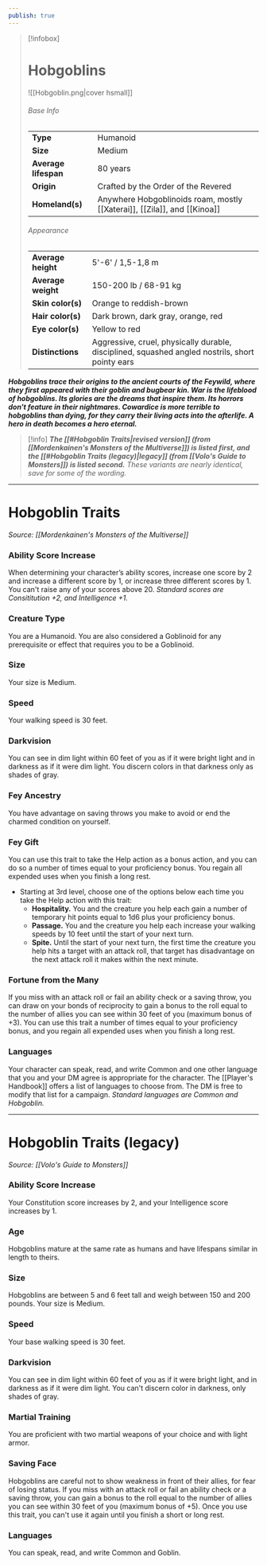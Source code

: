 ```yaml
---
publish: true
---
```

> [!infobox]
> # Hobgoblins
> ![[Hobgoblin.png|cover hsmall]]
> ###### Base Info
> | | |  
> |---|---|  
> | **Type** | Humanoid |
> | **Size** | Medium |
> | **Average lifespan** | 80 years |
> | **Origin** | Crafted by the Order of the Revered |
> | **Homeland(s)** | Anywhere Hobgoblinoids roam, mostly [[Xaterai]], [[Zila]], and [[Kinoa]] |
> ###### Appearance
> | | |  
> |---|---|  
> | **Average height** | 5'-6' / 1,5-1,8 m |
> | **Average weight** | 150-200 lb / 68-91 kg |
> | **Skin color(s)** | Orange to reddish-brown |
> | **Hair color(s)** | Dark brown, dark gray, orange, red |
> | **Eye color(s)** | Yellow to red |
> | **Distinctions** | Aggressive, cruel, physically durable, disciplined, squashed angled nostrils, short pointy ears |

***Hobgoblins trace their origins to the ancient courts of the Feywild, where they first appeared with their goblin and bugbear kin. War is the lifeblood of hobgoblins. Its glories are the dreams that inspire them. Its horrors don't feature in their nightmares. Cowardice is more terrible to hobgoblins than dying, for they carry their living acts into the afterlife. A hero in death becomes a hero eternal.***

> [!info]
> ***The [[#Hobgoblin Traits|revised version]] (from [[Mordenkainen's Monsters of the Multiverse]]) is listed first, and the [[#Hobgoblin Traits (legacy)|legacy]] (from [[Volo's Guide to Monsters]]) is listed second.***
> *These variants are nearly identical, save for some of the wording.* 

***
# Hobgoblin Traits
*Source: [[Mordenkainen's Monsters of the Multiverse]]*
### **Ability Score Increase** 
When determining your character’s ability scores, increase one score by 2 and increase a different score by 1, or increase three different scores by 1. You can't raise any of your scores above 20.
*Standard scores are Consititution +2, and Intelligence +1.*
### **Creature Type** 
You are a Humanoid. You are also considered a Goblinoid for any prerequisite or effect that requires you to be a Goblinoid.
### **Size** 
Your size is Medium.
### **Speed** 
Your walking speed is 30 feet.
### **Darkvision** 
You can see in dim light within 60 feet of you as if it were bright light and in darkness as if it were dim light. You discern colors in that darkness only as shades of gray.
### **Fey Ancestry** 
You have advantage on saving throws you make to avoid or end the charmed condition on yourself.
### **Fey Gift**
You can use this trait to take the Help action as a bonus action, and you can do so a number of times equal to your proficiency bonus. You regain all expended uses when you finish a long rest.
- Starting at 3rd level, choose one of the options below each time you take the Help action with this trait:
	- **Hospitality.** You and the creature you help each gain a number of temporary hit points equal to 1d6 plus your proficiency bonus.
	- **Passage.** You and the creature you help each increase your walking speeds by 10 feet until the start of your next turn.
	- **Spite.** Until the start of your next turn, the first time the creature you help hits a target with an attack roll, that target has disadvantage on the next attack roll it makes within the next minute.
### **Fortune from the Many**
If you miss with an attack roll or fail an ability check or a saving throw, you can draw on your bonds of reciprocity to gain a bonus to the roll equal to the number of allies you can see within 30 feet of you (maximum bonus of +3). You can use this trait a number of times equal to your proficiency bonus, and you regain all expended uses when you finish a long rest.
### **Languages** 
Your character can speak, read, and write Common and one other language that you and your DM agree is appropriate for the character. The [[Player's Handbook]] offers a list of languages to choose from. The DM is free to modify that list for a campaign.
*Standard languages are Common and Hobgoblin.*
***
# Hobgoblin Traits (legacy)
*Source: [[Volo's Guide to Monsters]]*
### **Ability Score Increase** 
Your Constitution score increases by 2, and your Intelligence score increases by 1.
### **Age** 
Hobgoblins mature at the same rate as humans and have lifespans similar in length to theirs.
### **Size** 
Hobgoblins are between 5 and 6 feet tall and weigh between 150 and 200 pounds. Your size is Medium.
### **Speed** 
Your base walking speed is 30 feet.
### **Darkvision** 
You can see in dim light within 60 feet of you as if it were bright light, and in darkness as if it were dim light. You can't discern color in darkness, only shades of gray.
### **Martial Training**
You are proficient with two martial weapons of your choice and with light armor.
### **Saving Face**
Hobgoblins are careful not to show weakness in front of their allies, for fear of losing status. If you miss with an attack roll or fail an ability check or a saving throw, you can gain a bonus to the roll equal to the number of allies you can see within 30 feet of you (maximum bonus of +5). Once you use this trait, you can't use it again until you finish a short or long rest.
### **Languages** 
You can speak, read, and write Common and Goblin.